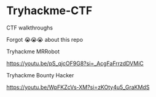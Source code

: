 # Tryhackme-CTF
CTF walkthroughs 

Forgot 😭😭😭 about this repo

Tryhackme MRRobot 

https://youtu.be/pS_qjcOF9G8?si=_AcgFaFrrzdDVMiC


Tryhackme Bounty Hacker

https://youtu.be/WpFKZcVs-XM?si=zKOty4u5_GraKMdS
